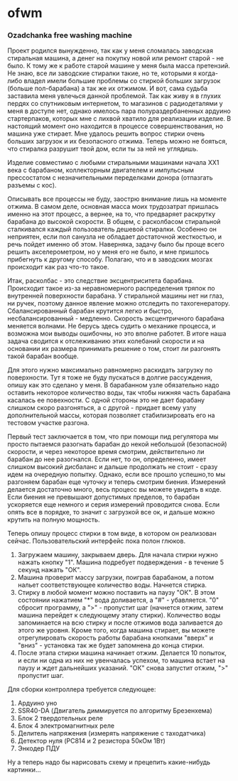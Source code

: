 # ofwm

### Ozadchanka free washing machine 

Проект родился вынужденно, так как у меня сломалась заводская стиральная машина, а денег на покупку новой или ремонт старой - не было. К тому же к работе старой машине у меня была масса претензий. Не знаю, все ли заводские стиралки такие, но те, которыми я когда-либо владел имели большие проблемы со стиркой больших загрузок (больше пол-барабана) а так же их отжимом. И вот, сама судьба заставила меня увлечься данной проблемой. Так как живу я в глухих пердях со спутниковым интернетом, то магазинов с радиодеталями у меня в доступе нет, однако имелось пара полураздербаненных ардуино стартерпаков, которых мне с лихвой хватило для реализации изделие. В настоящий момент оно находится в процессе совершенствования, но машина уже стирает. Мне удалось решить вопрос стирки очень больших загрузок и их безопасного отжима. Теперь можно не бояться, что стиралка разрушит твой дом, если ты за ней не углядишь.

Изделие совместимо с любыми стиральными машинами начала ХХ1 века с барабаном, коллекторным двигателем и импульсным прессостатом с незначительными переделками донора (отпазгать разъемы с кос).

Описывать все процессы не буду, заострю внимание лишь на моменте отжима. В самом деле, основная масса моих трудозатрат пришлась именно на этот процесс, а вернее, на то, что предваряет раскрутку барабана до высокой скорости. В общем, с расколбасом стиральной сталкивался каждый пользователь дешевой стиралки. Особенно он неприятен, если пол санузла не обладает достаточной жесткостью, и речь пойдет именно об этом. Наверняка, задачу было бы проще всего решить акселерометром, но у меня его не было, и мне пришлось прибегнуть к другому способу. Полагаю, что и в заводских мозгах происходит как раз что-то такое. 

Итак, расколбас - это следствие эксцентриситета барабана. Происходит такое из-за неравномерного распределения тряпок по внутренней поверхности барабана. У стиральной машины нет ни глаз, ни ручек, поэтому данное явление можно отследить по тахогенератору. Сбалансированный барабан крутится легко и быстро, несбалансированный - медленно. Скорость эксцентричного барабана меняется волнами. Не берусь здесь судить о механике процесса, и возможна мои выводы ошибочны, но это вполне работет. В итоге наша задача сводится к отслеживанию этих колебаний скорости и на основании их размера принимать решение о том, стоит ли разгонять такой барабан вообще.

Для этого нужно максимально равномерно раскидать загрузку по поверхности. Тут я тоже не буду пускаться в долгие рассуждения, опишу как это сделано у меня. В барабанном узле обязательно надо оставить некоторое количество воды, так чтобы нижняя часть барабана касалась ее повехности. С одной стороны это не дает барабану слишком скоро разгоняться, а с другой - придает всему узлу дополнительной массы, которая позволяет стабилизировать его на тестовом участке разгона. 

Первый тест заключается в том, что при помощи пид регулятора мы просто пытаемся разогнать барабан до некой небольшой (безопасной) скорости, и через некоторое время смотрим, действительно ли барабан до нее разогнался. Если нет, то он, определенно, имеет слишком высокий дисбаланс и дальше продолжать не стоит - сразу идем на очередную попытку. Однако, если все прошло успешно,то мы разгоняем барабан еще чуточку и теперь смотрим биения. Измерений делается достаточно много, весь процесс вы можете увидеть в коде. Если биения не превышают допустимых пределов, то барабан ускоряется еще немного и серия измерений проводится снова. Если опять все в порядке, то значит с загрузкой все ок, и дальше можно крутить на полную мощность.

Теперь опишу процесс стирки в том виде, в котором он реализован сейчас. Пользовательский интерфейс пока полон глюков.
1. Загружаем машину, закрываем дверь. Для начала стирки нужно нажать кнопку "1". Машина подребует подверждения - в течение 5 секунд нажать "ОК".
2. Машина проверит массу загрузки, поиграв барабаном, а потом нальет соответствующее количество воды. Начнется стирка.
3. Стирку в любой момент можно поставить на паузу "ОК". В этом состоянии нажатием "*" вода доливается, а "#" - убавляется. "0" сбросит программу, а ">" - пропустит шаг (начнется отжим, затем машина перейдет к следующему этапу стирки). Количество воды запоминается на всю стирку и после отжимов вода заливается до этого же уровня. Кроме того, когда машина стирает, вы можете отрегулировать скорость работы барабана кнопками "вверх" и "вниз" - установка так же будет запомнена до конца стирки.
4. После этапа стирки машина начинает отжим. Делается 10 попыток, и если ни одна из них не увенчалась успехом, то машина встает на паузу и ждет дальнейших указаний. "ОК" снова запустит отжим, ">" пропустит шаг.

Для сборки контроллера требуется следующее:
1. Ардуино уно
2. SSR40-DA (Двигатель диммируется по алгоритму Брезенхема)
3. Блок 2 твердотельных реле
4. Блок 4 электромагнитных реле
5. Делитель напряжения (измерять напряжение с таходатчика)
6. Детектор нуля (PC814 и 2 резистора 50кОм 1Вт)
7. Энкодер ПДУ

Ну а теперь надо бы нарисовать схему и прецепить какие-нибудь картинки...